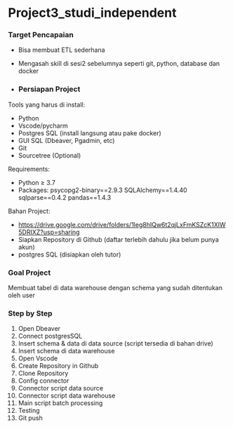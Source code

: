 # Project3_studi_independent

### Target Pencapaian

- Bisa membuat ETL sederhana
- Mengasah skill di sesi2 sebelumnya seperti git, python, database dan docker

- ### Persiapan Project

Tools yang harus di install:

- Python
- Vscode/pycharm
- Postgres SQL (install langsung atau pake docker)
- GUI SQL (Dbeaver, Pgadmin, etc)
- Git
- Sourcetree (Optional)

Requirements:

- Python ≥ 3.7
- Packages:
psycopg2-binary==2.9.3
SQLAlchemy==1.4.40
sqlparse==0.4.2
pandas==1.4.3

Bahan Project:

- https://drive.google.com/drive/folders/1leg8hIQw6t2qjLxFmKSZcK1XlW5DRIXZ?usp=sharing
- Siapkan Repository di Github (daftar terlebih dahulu jika belum punya akun)
- postgres SQL (disiapkan oleh tutor)

### Goal Project

Membuat tabel di data warehouse dengan schema yang sudah ditentukan oleh user

### Step by Step

1. Open Dbeaver
2. Connect postgresSQL
3. Insert schema & data di data source (script tersedia di bahan drive)
4. Insert schema di data warehouse
5. Open Vscode
6. Create Repository in Github
7. Clone Repository
8. Config connector
9. Connector script data source
10. Connector script data warehouse
11. Main script batch processing
12. Testing
13. Git push
